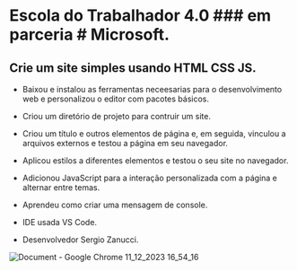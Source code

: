 # Escola do Trabalhador 4.0 ### em parceria # Microsoft.

## Crie um site simples usando HTML CSS JS.

- Baixou e instalou as ferramentas neceesarias para o desenvolvimento web e personalizou o editor com pacotes básicos.

- Criou um diretório de projeto para contruir um site.

- Criou um título e outros elementos de página e, em seguida, vinculou a arquivos externos e testou a página em seu navegador.

- Aplicou estilos a diferentes elementos e testou o seu site no navegador.

- Adicionou JavaScript para a interação personalizada com a página e alternar entre temas.

- Aprendeu como criar uma mensagem de console.

- IDE usada VS Code.

- Desenvolvedor Sergio Zanucci.

![Document - Google Chrome 11_12_2023 16_54_16](https://github.com/SergioZanucci/Escola-do-Trabalhador-4.0/assets/102690327/0f404d4d-fca6-4db6-b2ac-723c4c4edd61)
